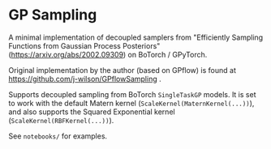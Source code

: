 # GP Sampling

A minimal implementation of decoupled samplers from "Efficiently Sampling Functions from
 Gaussian Process  Posteriors" (https://arxiv.org/abs/2002.09309) on BoTorch / GPyTorch.

Original implementation by the author (based on GPflow) is found at 
https://github.com/j-wilson/GPflowSampling .
 
Supports decoupled sampling from BoTorch `SingleTaskGP` models. It is set to work with
 the default Matern kernel (`ScaleKernel(MaternKernel(...))`), and also supports the
  Squared Exponential kernel (`ScaleKernel(RBFKernel(...))`).
  
 See `notebooks/` for examples.
 